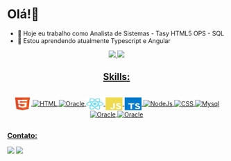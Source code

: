 # Olá!👋

- 🔭 Hoje eu trabalho como Analista de Sistemas - Tasy HTML5 OPS - SQL
- 🌱 Estou aprendendo atualmente Typescript e Angular

<div align="center">
  <a href="https://github.com/davidasteixeira">
  <img height="180em" src="https://github-readme-stats.vercel.app/api?username=davidasteixeira&show_icons=true&theme=dark&custom_title=David%20Teixeira"/>
  <img height="180em" src="https://github-readme-stats.vercel.app/api/top-langs/?username=davidasteixeira&layout=compact&langs_count=7&theme=dark"/>
</div>
  

<h2 align="center">Skills:</h2>
<div style="display: inline_block" align="center"><br>
  <img align="center" alt="HTML" height="30" width="40" src="https://raw.githubusercontent.com/devicons/devicon/master/icons/html5/html5-original.svg">
  <img align="center" alt="HTML" height="30" width="40" src="https://cdn.jsdelivr.net/gh/devicons/devicon/icons/css3/css3-original-wordmark.svg">
  <img align="center" alt="Oracle" height="30" width="40" src="https://cdn.jsdelivr.net/gh/devicons/devicon/icons/bootstrap/bootstrap-original-wordmark.svg">
  <img align="center" alt="React" height="30" width="40" src="https://raw.githubusercontent.com/devicons/devicon/master/icons/react/react-original.svg">
  <img align="center" alt="Js" height="30" width="40" src="https://raw.githubusercontent.com/devicons/devicon/master/icons/javascript/javascript-plain.svg">
  <img align="center" alt="Ts" height="30" width="40" src="https://raw.githubusercontent.com/devicons/devicon/master/icons/typescript/typescript-plain.svg">
  <img align="center" alt="NodeJs" height="70" width="80" src="https://cdn.jsdelivr.net/gh/devicons/devicon/icons/nodejs/nodejs-original-wordmark.svg">    
  <img align="center" alt="CSS" height="50" width="60" src="https://cdn.jsdelivr.net/gh/devicons/devicon/icons/docker/docker-original.svg">
  <img align="center" alt="Mysql" height="40" width="50" src="https://cdn.jsdelivr.net/gh/devicons/devicon/icons/mysql/mysql-original-wordmark.svg">
  <img align="center" alt="Oracle" height="40" width="50" src="https://cdn.jsdelivr.net/gh/devicons/devicon/icons/oracle/oracle-original.svg">
  <img align="center" alt="Oracle" height="40" width="50" src="https://cdn.jsdelivr.net/gh/devicons/devicon/icons/mongodb/mongodb-original-wordmark.svg">
</div>
  
  ##
  
  ### Contato:
  <div>
    <a href="https://www.linkedin.com/in/davidasteixeira" target="_blank"><img src="https://img.shields.io/badge/-LinkedIn-%230077B5?style=for-the-badge&logo=linkedin&logoColor=white" target="_blank"></a>
     <a href = "mailto:davidasteixeira@gmail.com"><img src="https://img.shields.io/badge/-Gmail-%23333?style=for-the-badge&logo=gmail&logoColor=white" target="_blank"></a>
  </div>
